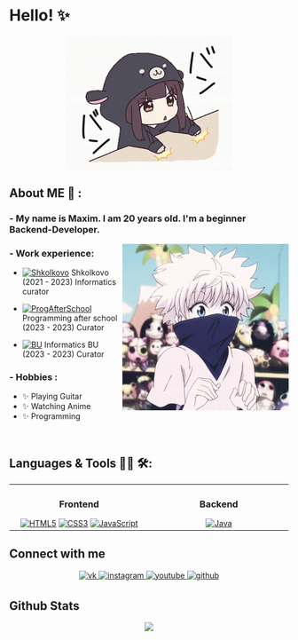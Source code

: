 # Hello! :sparkles: 

<div align="center">
<img hight="300" width="300" alt="GIF" align="center" src="https://github.com/general9k/general9k/blob/main/img/menhera-chan-chibi.gif?raw=true">
</div>


## About ME :rose: :

### - My name is Maxim. I am 20 years old. I'm a beginner Backend-Developer.

<img width="300" alt="GIF" align="right" src="https://github.com/general9k/general9k/blob/main/img/killua.gif?raw=true">

### - Work experience:

- <a href="https://2.shkolkovo.online/"><img width="15" src="https://github.com/general9k/readme/blob/main/img/share_link.png?raw=true" alt = "Shkolkovo"></a> Shkolkovo (2021 - 2023) Informatics curator

- <a href="https://vk.com/proga_after_school_23"><img width="15" src="https://github.com/general9k/readme/blob/main/img/share_link.png?raw=true" alt = "ProgAfterSchool"></a> Programming after school (2023 - 2023) Curator

- <a href="https://vk.com/inf_bu"><img width="15" src="https://github.com/general9k/readme/blob/main/img/share_link.png?raw=true" alt = "BU"></a> Informatics BU (2023 - 2023) Curator


### - Hobbies : 

- ✨ Playing Guitar
- ✨ Watching Anime
- ✨ Programming


</br>


## Languages & Tools 👨‍💻 🛠:
<div align="center">
<table><tr><td valign="top" width="33%">

<h3 align="center"> Frontend </h3>
<div align="center">  
<a href="https://en.wikipedia.org/wiki/HTML5" target="_blank"><img src="https://profilinator.rishav.dev/skills-assets/html5-original-wordmark.svg" alt="HTML5" height="75" /></a>  
<a href="https://www.w3schools.com/css/" target="_blank"><img src="https://profilinator.rishav.dev/skills-assets/css3-original-wordmark.svg" alt="CSS3" height="75" /></a>  
<a href="https://www.javascript.com/" target="_blank"><img src="https://profilinator.rishav.dev/skills-assets/javascript-original.svg" alt="JavaScript" height="75" /></a>  
</div>

</td><td valign="top" width="33%">

<h3 align="center"> Backend </h3>
<div align="center">  
<a href="https://www.java.com/" target="_blank"><img src="https://profilinator.rishav.dev/skills-assets/java-original-wordmark.svg" alt="Java" height="75" /></a>  
</div>


</td></table>  

</div>


## Connect with me  
<div align="center">
<a href="https://vk.com/general_9k" target="_blank">
<img src=https://img.shields.io/badge/Вконтакте-%231E77B5.svg?&style=for-the-badge&logo=vk&logoColor=white alt=vk style="margin-bottom: 5px;" />
</a>  
</a>
<a href="https://instagram.com/general_9k" target="_blank">
<img src=https://img.shields.io/badge/instagram-%23000000.svg?&style=for-the-badge&logo=instagram&logoColor=white alt=instagram style="margin-bottom: 5px;" />
</a>
<a href="https://www.youtube.com/user/https://www.youtube.com/channel/UCIqLqoNVnQD6U3KJyFRvzbw" target="_blank">
<img src=https://img.shields.io/badge/youtube-%23EE4831.svg?&style=for-the-badge&logo=youtube&logoColor=white alt=youtube style="margin-bottom: 5px;" />
</a>
<a href="https://github.com/general9k" target="_blank">
<img src=https://img.shields.io/badge/github-%2324292e.svg?&style=for-the-badge&logo=github&logoColor=white alt=github style="margin-bottom: 5px;" />
</a>  
</div>  
  
## Github Stats

<p align="center" >  
  <a href="https://github.com/general9k"> 
<img  src="https://github-readme-stats.vercel.app/api?username=general9k&&show_icons=true&theme=white"/>
  </a>
  </p>

